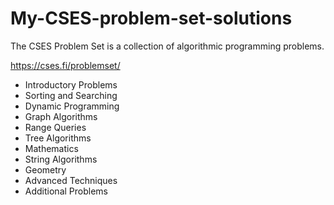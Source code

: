 # My-CSES-problem-set-solutions
The CSES Problem Set is a collection of algorithmic programming problems.

https://cses.fi/problemset/ 
<ul>
<li>Introductory Problems </li>
<li>Sorting and Searching </li>
<li>Dynamic Programming </li>
<li>Graph Algorithms </li>
<li>Range Queries </li>
<li>Tree Algorithms </li>
<li>Mathematics </li>
<li>String Algorithms</li>
<li> Geometry </li>
<li>Advanced Techniques </li>
<li>Additional Problems</li>
</ul>

